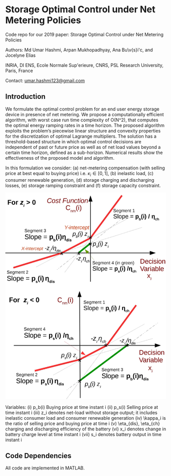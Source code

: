 # Storage Optimal Control under Net Metering Policies
Code repo for our 2019 paper: Storage Optimal Control under Net Metering Policies

Authors: Md Umar Hashmi, Arpan Mukhopadhyay, Ana Bu\v{s}i\'c, and Jocelyne Elias

INRIA, DI ENS, Ecole Normale Sup\'erieure, CNRS, PSL Research University, Paris, France

Contact: umar.hashmi123@gmail.com

## Introduction
We formulate the optimal control problem for an end user energy storage device in
presence of net metering. We propose a computationally efficient algorithm, with worst case run time complexity of O(N^2), that computes the optimal energy ramping rates in a time horizon. The proposed algorithm exploits the problem’s piecewise linear structure and convexity properties for the discretization of optimal Lagrange multipliers. The solution has a threshold-based structure in which optimal control decisions are independent of past or
future price as well as of net load values beyond a certain time horizon, defined as a sub-horizon. Numerical results show the effectiveness of the proposed model and algorithm.

In this formulation we consider: (a) net-metering compensation (with selling price at best equal to buying price) i.e. $\kappa_i \in [0,1]$, (b) inelastic load, (c) consumer renewable generation, (d) storage charging and discharging losses, (e) storage ramping constraint and (f) storage capacity constraint. 


![alt text](https://github.com/umar-hashmi/linearprogrammingarbitrage/blob/master/lpcost.jpg)


Variables:
(i) p_b(i) Buying price at time instant i
(ii) p_s(i) Selling price at time instant i
(iii) z_i denotes net-load without storage output; it includes inelastic consumer load and consumer renewable generation
(iv) \kappa_i  is the ratio of selling price and buying price at time i
(v) \eta_{dis}, \eta_{ch}  charging and discharging efficiency of the battery
(vi) x_i denotes change in battery charge level at time instant i
(vii) s_i denotes battery output in time instant i



## Code Dependencies
All code are implemented in MATLAB.

